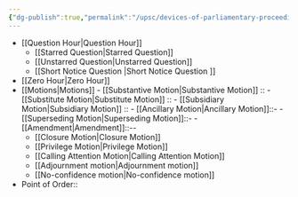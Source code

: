 ```yaml
---
{"dg-publish":true,"permalink":"/upsc/devices-of-parliamentary-proceedings/"}
---
```


- [[Question Hour\|Question Hour]]
	- [[Starred Question\|Starred Question]]
	- [[Unstarred Question\|Unstarred Question]]
	- [[Short Notice Question \|Short Notice Question ]]
- [[Zero Hour\|Zero Hour]]
- [[Motions\|Motions]]
		- [[Substantive Motion\|Substantive Motion]] :: 
		- [[Substitute Motion\|Substitute Motion]] :: 
		- [[Subsidiary Motion\|Subsidiary Motion]] ::
			- [[Ancillary Motion\|Ancillary Motion]]::-
			- [[Superseding Motion\|Superseding Motion]]::-
			- [[Amendment\|Amendment]]::-- 
	- [[Closure Motion\|Closure Motion]]
	- [[Privilege Motion\|Privilege Motion]]
	- [[Calling Attention Motion\|Calling Attention Motion]]
	- [[Adjournment motion\|Adjournment motion]]
	- [[No-confidence motion\|No-confidence motion]]
- Point of Order:: 
